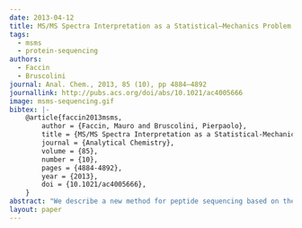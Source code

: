 ```yaml
---
date: 2013-04-12
title: MS/MS Spectra Interpretation as a Statistical–Mechanics Problem
tags: 
  - msms
  - protein-sequencing
authors:
  - Faccin
  - Bruscolini
journal: Anal. Chem., 2013, 85 (10), pp 4884–4892
journallink: http://pubs.acs.org/doi/abs/10.1021/ac4005666
image: msms-sequencing.gif 
bibtex: |-
    @article{faccin2013msms,
        author = {Faccin, Mauro and Bruscolini, Pierpaolo},
        title = {MS/MS Spectra Interpretation as a Statistical-Mechanics Problem},
        journal = {Analytical Chemistry},
        volume = {85},
        number = {10},
        pages = {4884-4892},
        year = {2013},
        doi = {10.1021/ac4005666},
    }
abstract: "We describe a new method for peptide sequencing based on the mapping of the interpretation of tandem mass spectra onto the analysis of the equilibrium distribution of a suitably defined physical model, whose variables describe the positions of the fragmentation sites along a discrete mass index. The model is governed by a potential energy function that, at present, we derive ad hoc from the distribution of peaks in a data set of experimental spectra. The statistical–physics perspective prompts for a consistent and unified approach to de novo and database-search methods, which is a distinctive feature of this approach over alternative ones: the characterization of the ground state of the model allows the de novo identification of the precursor peptide; the study of the thermodynamic variables as a function of the (fictitious) temperature gives insight on the quality of the prediction, while the probability profiles at nonzero temperature reveal, on one hand, which fragments are more reliably predicted. On the other hand, they can be used as a spectrum-adapted, a posteriori score for database search. Results obtained with two different test data sets reveal a performance similar to that of other de novo and database-search methods, which is reasonable, given the lack of an aggressive optimization of the energy function at this stage. An important feature of the method is that it is quite general and can be applied with different choices of the energy function: we discuss its possible improvements and generalizations."
layout: paper
---
```

